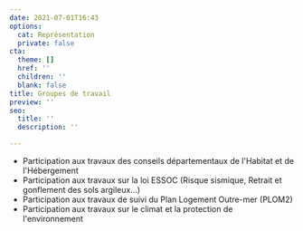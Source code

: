 ```yaml
---
date: 2021-07-01T16:43
options:
  cat: Représentation
  private: false
cta:
  theme: []
  href: ''
  children: ''
  blank: false
title: Groupes de travail
preview: ''
seo:
  title: ''
  description: ''

---
```

* Participation aux travaux des conseils départementaux de l'Habitat et de l'Hébergement
* Participation aux travaux sur la loi ESSOC (Risque sismique, Retrait et gonflement des sols argileux...) 
* Participation aux travaux de suivi du Plan Logement Outre-mer (PLOM2)
* Participation aux travaux sur le climat et la protection de l'environnement